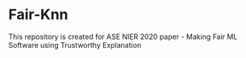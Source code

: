 # Fair-Knn
This repository is created for ASE NIER 2020 paper - Making Fair ML Software using Trustworthy Explanation
